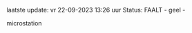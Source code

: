 laatste update: 
vr 22-09-2023 13:26   uur 
Status: FAALT - geel - 
<div class="service Y">microstation</div>
